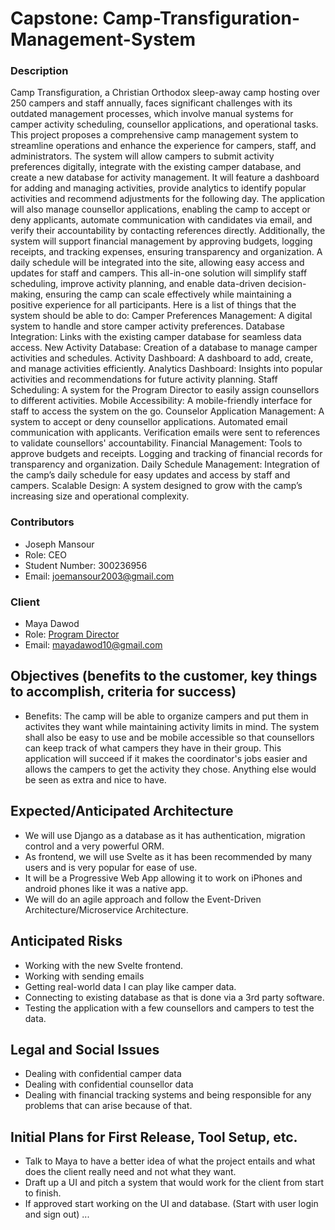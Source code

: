 # Capstone: Camp-Transfiguration-Management-System
### Description
Camp Transfiguration, a Christian Orthodox sleep-away camp hosting over 250 campers and staff annually, faces significant challenges with its outdated management processes, which involve manual systems for camper activity scheduling, counsellor applications, and operational tasks. This project proposes a comprehensive camp management system to streamline operations and enhance the experience for campers, staff, and administrators. The system will allow campers to submit activity preferences digitally, integrate with the existing camper database, and create a new database for activity management. It will feature a dashboard for adding and managing activities, provide analytics to identify popular activities and recommend adjustments for the following day. The application will also manage counsellor applications, enabling the camp to accept or deny applicants, automate communication with candidates via email, and verify their accountability by contacting references directly. Additionally, the system will support financial management by approving budgets, logging receipts, and tracking expenses, ensuring transparency and organization. A daily schedule will be integrated into the site, allowing easy access and updates for staff and campers. This all-in-one solution will simplify staff scheduling, improve activity planning, and enable data-driven decision-making, ensuring the camp can scale effectively while maintaining a positive experience for all participants.
Here is a list of things that the system should be able to do:
Camper Preferences Management: A digital system to handle and store camper activity preferences.
Database Integration: Links with the existing camper database for seamless data access.
New Activity Database: Creation of a database to manage camper activities and schedules.
Activity Dashboard: A dashboard to add, create, and manage activities efficiently.
Analytics Dashboard: Insights into popular activities and recommendations for future activity planning.
Staff Scheduling: A system for the Program Director to easily assign counsellors to different activities.
Mobile Accessibility: A mobile-friendly interface for staff to access the system on the go.
Counselor Application Management:
A system to accept or deny counsellor applications.
Automated email communication with applicants.
Verification emails were sent to references to validate counsellors' accountability.
Financial Management:
Tools to approve budgets and receipts.
Logging and tracking of financial records for transparency and organization.
Daily Schedule Management: Integration of the camp’s daily schedule for easy updates and access by staff and campers.
Scalable Design: A system designed to grow with the camp’s increasing size and operational complexity.

### Contributors
 - Joseph Mansour
 - Role: CEO
 - Student Number: 300236956
 - Email: [joemansour2003@gmail.com](mailto:joemansour2003@gmail.com)

### Client
- Maya Dawod
- Role: [Program Director](https://www.camptransfiguration.org/executive-staff?pgid=jsybzxoe-cebaa324-d3ff-4c69-a896-796292773584)
- Email: [mayadawod10@gmail.com](mailto:mayadawod10@gmail.com)

## Objectives (benefits to the customer, key things to accomplish, criteria for success)
- Benefits: The camp will be able to organize campers and put them in activites they want while maintaining activity limits in mind. The system shall also be easy to use and be mobile accessible so that counsellors can keep track of what campers they have in their group. This application will succeed if it makes the coordinator's jobs easier and allows the campers to get the activity they chose. Anything else would be seen as extra and nice to have.

## Expected/Anticipated Architecture
- We will use Django as a database as it has authentication, migration control and a very powerful ORM.
- As frontend, we will use Svelte as it has been recommended by many users and is very popular for ease of use.
- It will be a Progressive Web App allowing it to work on iPhones and android phones like it was a native app.
- We will do an agile approach and follow the Event-Driven Architecture/Microservice Architecture.

## Anticipated Risks
- Working with the new Svelte frontend.
- Working with sending emails
- Getting real-world data I can play like camper data.
- Connecting to existing database as that is done via a 3rd party software.
- Testing the application with a few counsellors and campers to test the data.

## Legal and Social Issues
- Dealing with confidential camper data
- Dealing with confidential counsellor data
- Dealing with financial tracking systems and being responsible for any problems that can arise because of that.  

## Initial Plans for First Release, Tool Setup, etc.
- Talk to Maya to have a better idea of what the project entails and what does the client really need and not what they want.
- Draft up a UI and pitch a system that would work for the client from start to finish.
- If approved start working on the UI and database. (Start with user login and sign out)
... 
